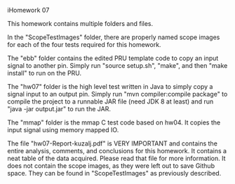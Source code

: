 iHomework 07

This homework contains multiple folders and files.

In the "ScopeTestImages" folder, there are properly named scope images for each of the four tests required for this homework.  

The "ebb" folder contains the edited PRU template code to copy an input signal to another pin.  Simply run "source setup.sh", "make", and then "make install" to run on the PRU.

The "hw07" folder is the high level test written in Java to simply copy a signal input to an output pin.  Simply run "mvn compiler:compile package" to compile the project to a runnable JAR file (need JDK 8 at least) and run "java -jar output.jar" to run the JAR.

The "mmap" folder is the mmap C test code based on hw04.  It copies the input signal using memory mapped IO.

The file "hw07-Report-kuzalj.pdf" is VERY IMPORTANT and contains the entire analysis, comments, and conclusions for this homework.  It contains a neat table of the data acquired.  Please read that file for more information.  It does not contain the scope images, as they were left out to save Github space.  They can be found in "ScopeTestImages" as previously described.  
